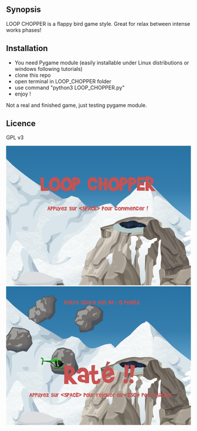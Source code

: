 ## Synopsis
LOOP CHOPPER is a flappy bird game style.
Great for relax between intense works phases!

## Installation
- You need Pygame module (easily installable under Linux distributions or windows following tutorials)
- clone this repo
- open terminal in LOOP_CHOPPER folder
- use command "python3 LOOP_CHOPPER.py"
- enjoy !

Not a real and finished game, just testing pygame module.

## Licence
GPL v3

![capture1.png](/Assets/capture1.png)![capture2.png](/Assets/capture2.png)

